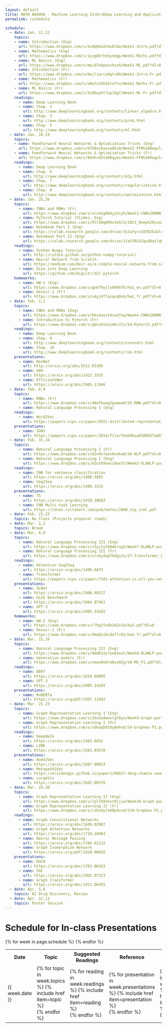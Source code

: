 ```yaml
---
layout: default
title: MATH 80600A - Machine Learning II<br>Deep Learning and Applications
permalink: /schedule

schedule:
  - date: Jan. 11,12
    topics:
    - name: Introduction (Eng)
      url: https://www.dropbox.com/s/ks8q841oh4u6lda/Week1-Intro.pdf?dl=0
    - name: Mathematics (Eng)
      url: https://www.dropbox.com/s/1yyg8hrhe5ydogp/Week1-Maths.pdf?dl=0
    - name: ML Basics (Eng)
      url: https://www.dropbox.com/s/mwid7a5povxhzz8/Week1-ML.pdf?dl=0
    - name: Introduction (Fr)
      url: https://www.dropbox.com/s/6ejliwrcz0gtc69/Week1-Intro-Fr.pdf?dl=0
    - name: Mathematics (Fr)
      url: https://www.dropbox.com/s/o0e7zn5h54ln7ru/Week1-Maths-Fr.pdf?dl=0
    - name: ML Basics (Fr)
      url: https://www.dropbox.com/s/5z89ayhl7upl0g7/Week1-ML-Fr.pdf?dl=0
    readings:
      - name: Deep Learning Book
      - name: Chap. 2
        url: http://www.deeplearningbook.org/contents/linear_algebra.html
      - name: Chap. 3
        url: http://www.deeplearningbook.org/contents/prob.html
      - name: Chap. 5
        url: http://www.deeplearningbook.org/contents/ml.html
  - date: Jan. 18,19
    topics:
    - name: Feedforward Neural Networks & Optimization Tricks (Eng)
      url: https://www.dropbox.com/s/bfk8oz8axxa8ks9/Week2-FFN%26Regularization.pdf?dl=0
    - name: Feedforward Neural Networks & Optimization Tricks (Fr)
      url: https://www.dropbox.com/s/0khhc82tdd0qykv/Week2-FFN%26Regularization-Fr.pdf?dl=0
    readings:
      - name: Deep Learning Book
      - name: Chap. 6
        url: http://www.deeplearningbook.org/contents/mlp.html
      - name: Chap. 7
        url: http://www.deeplearningbook.org/contents/regularization.html
      - name: Chap. 8
        url: http://www.deeplearningbook.org/contents/optimization.html
  - date: Jan. 25,26
    topics:
      - name: CNNs and RNNs (Fr)
        url: https://www.dropbox.com/s/srcmxg089yjhiyh/Week3-CNN%26RNN-Fr.pdf?dl=0
      - name: PyTorch Tutorial (Slides, Eng)
        url: https://www.dropbox.com/s/9lt50q009x3e5l3/2023_Deep%20Learning%20Frameworks.pdf?dl=0
      - name: Notebook Part I (Eng)
        url: https://colab.research.google.com/drive/1SIaYyrcS8TBJEaGlcWZXaBQft6mnlTCh?usp=share_link
      - name: Notebook Part II (Eng)
        url: https://colab.research.google.com/drive/11eV7RCdZqsO8qtlqB064SDxwyPiBfEO4?usp=share_link
    readings:
      - name: Python Numpy Tutorial
        url: http://cs231n.github.io/python-numpy-tutorial/
      - name: Neural Network from Scratch
        url: https://medium.com/dair-ai/a-simple-neural-network-from-scratch-with-pytorch-and-google-colab-c7f3830618e0
      - name: Dive into Deep Learning
        url: https://github.com/dsgiitr/d2l-pytorch
    homeworks:
      - name: HW-1 (Eng)
        url: https://www.dropbox.com/s/gn6f9yjlo89h6fk/hw1_en.pdf?dl=0
      - name: Devoir-1 (Fr)
        url: https://www.dropbox.com/s/x4yj4f7asqsq0nb/hw1_fr.pdf?dl=0
  - date: Feb. 1,2
    topics:
      - name: CNNs and RNNs (Eng)
        url: https://www.dropbox.com/s/bbcauoct4cw2feg/Week4-CNN%26RNN.pdf?dl=0
      - name: Introduction to Pytorch (Fr)
        url: https://www.dropbox.com/s/gbnzbtonjmkrzlx/S4-Pytorch.pdf?dl=0
    readings:
      - name: Deep Learning Book
      - name: Chap. 9
        url: http://www.deeplearningbook.org/contents/convnets.html
      - name: Chap. 10
        url: http://www.deeplearningbook.org/contents/rnn.html
    presentations:
      - name: ResNet
        url: http://arxiv.org/abs/1512.03385
      - name: GRU
        url: https://arxiv.org/abs/1412.3555
      - name: EfficientNet
        url: https://arxiv.org/abs/1905.11946
  - date: Feb. 8,9
    topics:
      - name: RNNs (Fr)
        url: https://www.dropbox.com/s/40ofkweg3pymwa0/S5-RNN.pdf?dl=0
      - name: Natural Language Processing I (Eng)
    readings:
      - name: Word2Vec
        url: https://papers.nips.cc/paper/5021-distributed-representations-of-words-and-phrases-and-their-compositionality.pdf
    presentations:
      - name: SGNS
        url: https://papers.nips.cc/paper/2014/file/feab05aa91085b7a8012516bc3533958-Paper.pdf
  - date: Feb. 15,16
    topics:
      - name: Natural Language Processing I (Fr)
        url: https://www.dropbox.com/s/62v9x7wzn0snka8/S6-NLP.pdf?dl=0
      - name: Natural Language Processing I (Eng)
        url: https://www.dropbox.com/s/k5ut69owszdwx3t/Week5-DL4NLP-part1.pdf?dl=0
    readings:
      - name: CNN for sentence classification
        url: https://arxiv.org/abs/1408.5882
      - name: Seq2Seq
        url: https://arxiv.org/abs/1409.3215
    presentations:
      - name: T5
        url: https://arxiv.org/abs/1910.10683
      - name: CNN Multi-task Learning
        url: https://ronan.collobert.com/pub/matos/2008_nlp_icml.pdf
  - date: Feb. 22,23
    topics: No Class (Projects proposal ready)
  - date: Mar. 1,2
    topics: Break
  - date: Mar. 8,9
    topics:
      - name: Natural Language Processing III (Eng)
        url: https://www.dropbox.com/s/v5yclol68mkrug2/Week7-DL4NLP-part2.pdf?dl=0
      - name: Natural Language Processing III (Fr)
        url: https://www.dropbox.com/s/zrvbydapfhdgi2s/S7-Transformer_Bert.pdf?dl=0
    readings:
      - name: Attention Seq2Seq
        url: https://arxiv.org/abs/1409.0473
      - name: Transformer
        url: https://papers.nips.cc/paper/7181-attention-is-all-you-need.pdf
    presentations:
      - name: XLNet
        url: https://arxiv.org/abs/1906.08237
      - name: GLUE Benchmark
        url: https://arxiv.org/abs/1804.07461
      - name: GPT-3
        url: https://arxiv.org/abs/2005.14165 
    homeworks:
      - name: HW-2 (Eng)
        url: https://www.dropbox.com/s/r7hg2fo4b2d2o1b/hw2.pdf?dl=0
      - name: Devoir-2 (Fr)
        url: https://www.dropbox.com/s/dmqdzibc8o7lr81/hw2-fr.pdf?dl=0
  - date: Mar. 15,16
    topics:
      - name: Natural Language Processing III (Eng)
        url: https://www.dropbox.com/s/9md812y7ywk4xut/Week8-DL4NLP-part3.pdf?dl=0
      - name: Generative models (Fr)
        url: https://www.dropbox.com/s/neew9u8rm8xy82g/S8-MG_P1.pdf?dl=0
    readings:
      - name: BERT
        url: https://arxiv.org/abs/1810.04805
      - name: GPT-3
        url: https://arxiv.org/abs/2005.14165
    presentations:
      - name: RoBERTa
        url: https://arxiv.org/pdf/1907.11692
  - date: Mar. 22,23
    topics:
      - name: Graph Representation Learning I (Eng)
        url: https://www.dropbox.com/s/2bo2edwwxlqf6yn/Week9-Graph-part1.pdf?dl=0
      - name: Graph Representation Learning I (Fr)
        url: https://www.dropbox.com/s/sbbaqb92dy0whx6/S9-Graphes-P1.pdf?dl=0
    readings:
      - name: DeepWalk
        url: https://arxiv.org/abs/1403.6652
      - name: LINE
        url: https://arxiv.org/abs/1503.03578
    presentations:
      - name: Node2Vec
        url: https://arxiv.org/abs/1607.00653
      - name: Metapath2Vec
        url: https://ericdongyx.github.io/papers/KDD17-dong-chawla-swami-metapath2vec.pdf
      - name: LargeVis
        url: https://arxiv.org/abs/1602.00370
  - date: Mar. 29,30
    topics:
      - name: Graph Representation Learning II (Eng)
        url: https://www.dropbox.com/s/lpl159xkvt0jjjw/Week10-Graph-part2.pdf?dl=0
      - name: Graph Representation Learning II (Fr)
        url: https://www.dropbox.com/s/c2hx4y7x60p4vz4/S10-Graphes-P2.pdf?dl=0
    readings:
      - name: Graph Convolutional Networks
        url: https://arxiv.org/abs/1609.02907
      - name: Graph Attention Networks
        url: https://arxiv.org/abs/1710.10903
      - name: Neural Message Passing
        url: https://arxiv.org/abs/1704.01212
      - name: Graph Isomorphism Network
        url: https://arxiv.org/pdf/1810.00826
    presentations:
      - name: RGCN
        url: https://arxiv.org/abs/1703.06103
      - name: SGC
        url: https://arxiv.org/abs/1902.07153
      - name: Graph Transformer
        url: https://arxiv.org/abs/1911.06455
  - date: Apr. 5,6
    topics: AI Drug Discovery, Review
  - date: Apr. 12,13
    topics: Poster Session
---
```


# Schedule for In-class Presentations

<table>
<colgroup>
<col width="15%" />
<col width="45%" />
<col width="25%" />
<col width="15%" />
<col width="15%" />
</colgroup>
  <tr>
    <th>Date</th>
    <th>Topic</th>
    <th>Suggested Readings</th>
    <th>Reference</th>
    <th>Homework</th>
  </tr>
  {% for week in page.schedule %}
    <tr>
      <td>{{ week.date }}</td>
      <td>
      {% for topic in week.topics %}
        {% include href item=topic %}<br>
      {% endfor %}
      </td>
      <td>
      {% for reading in week.readings %}
        {% include href item=reading %}<br>
      {% endfor %}
      </td>
      <td>
      {% for presentation in week.presentations %}
        {% include href item=presentation %}<br>
      {% endfor %}
      </td>
      <td>
      {% for homework in week.homeworks %}
        {% include href item=homework %}<br>
      {% endfor %}
      </td>
    </tr>
  {% endfor %}
</table>
